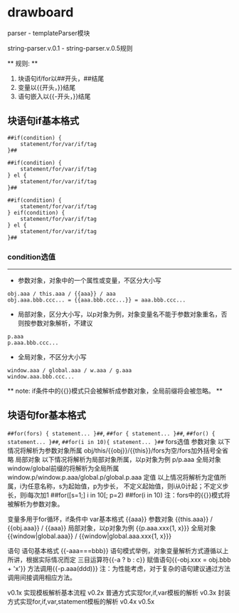 # drawboard

parser - templateParser模块

string-parser.v.0.1 - string-parser.v.0.5规则

** 规则: **
1. 块语句if/for以##开头，##结尾
2. 变量以{{开头，}}结尾
3. 语句嵌入以{{-开头，}}结尾

## 块语句if基本格式
```
##if(condition) {
    statement/for/var/if/tag
}##
```
```
##if(condition) {
    statement/for/var/if/tag
} el {
    statement/for/var/if/tag
}##
```
```
##if(condition) {
    statement/for/var/if/tag
} eif(condition) {
    statement/for/var/if/tag
} el {
    statement/for/var/if/tag
}##
```

### condition选值
---
- 参数对象，对象中的一个属性或变量，不区分大小写
```
obj.aaa / this.aaa / {{aaa}} / aaa
obj.aaa.bbb.ccc... = {{aaa.bbb.ccc...}} = aaa.bbb.ccc...
```
- 局部对象，区分大小写，以p对象为例，对象变量名不能于参数对象重名，否则按参数对象解析，不建议
``` 
p.aaa
p.aaa.bbb.ccc...
```
- 全局对象，不区分大小写
```
window.aaa / global.aaa / w.aaa / g.aaa 
window.aaa.bbb.ccc... 
```

** note: if条件中的{{}}模式只会被解析成参数对象，全局前缀将会被忽略。 **

## 块语句for基本格式
`##for(fors) {
    statement...
}##`,
`##for {
    statement...
}##`,
`##for() {
    statement...
}##`,
`##for(i in 10){
    statement...
}##`
fors选值
参数对象
以下情况将解析为参数对象所属
obj/this/{{obj}}/{{this}}/fors为空/fors加外括号全省略
局部对象
以下情况将解析为局部对象所属，以p对象为例
p/p.aaa
全局对象
window/global前缀的将解析为全局所属
window.p/window.p.aaa/global.p/global.p.aaa
定值
以上情况将解析为定值所属，i为任意名称，s为起始值，p为步长，
不定义起始值，则i从0计起；不定义步长，则i每次加1
##for([s=1;] i in 10[; p=2)
##for(i in 10)
注：fors中的{{}}模式将被解析为参数对象。

变量多用于for循环，if条件中
var基本格式
{{aaa}}
参数对象
{{this.aaa}} / {{obj.aaa}} / {{aaa}}
局部对象，以p对象为例
{{p.aaa.xxx{1, x}}}
全局对象
{{window|global.aaa}} / {{window|global.aaa.xxx{1, x}}} 

语句
语句基本格式
{{-aaa===bbb}}
语句模式举例，对象变量解析方式遵循以上所讲，根据实际情况而定
三目运算符{{-a ? b : c}}
赋值语句{{-obj.xxx = obj.bbb + 'x'}}
方法调用{{-p.aaa(ddd)}}
注：为性能考虑，对于复杂的语句建议通过方法调用间接调用相应方法。

v0.1x
实现模板解析基本流程
v0.2x
普通方式实现for,if,var模板的解析
v0.3x
封装方式实现for,if,var,statement模板的解析
v0.4x
v0.5x









